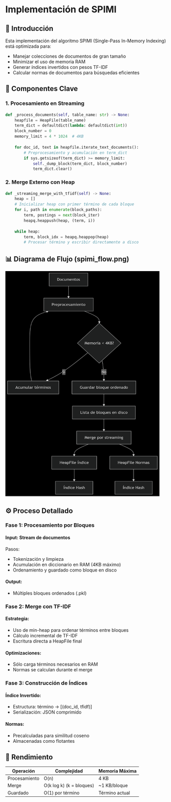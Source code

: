 # Implementación de SPIMI

## 📌 Introducción

Esta implementación del algoritmo SPIMI (Single-Pass In-Memory Indexing) está optimizada para:
- Manejar colecciones de documentos de gran tamaño
- Minimizar el uso de memoria RAM
- Generar índices invertidos con pesos TF-IDF
- Calcular normas de documentos para búsquedas eficientes

## 🔧 Componentes Clave

### 1. Procesamiento en Streaming
```python
def _process_documents(self, table_name: str) -> None:
    heapfile = HeapFile(table_name)
    term_dict = defaultdict(lambda: defaultdict(int))
    block_number = 0
    memory_limit = 4 * 1024  # 4KB

    for doc_id, text in heapfile.iterate_text_documents():
        # Preprocesamiento y acumulación en term_dict
        if sys.getsizeof(term_dict) >= memory_limit:
            self._dump_block(term_dict, block_number)
            term_dict.clear()
```

### 2. Merge Externo con Heap
```python
def _streaming_merge_with_tfidf(self) -> None:
    heap = []
    # Inicializar heap con primer término de cada bloque
    for i, path in enumerate(block_paths):
        term, postings = next(block_iter)
        heapq.heappush(heap, (term, i))
    
    while heap:
        term, block_idx = heapq.heappop(heap)
        # Procesar término y escribir directamente a disco
```

## 📊 Diagrama de Flujo (spimi_flow.png)
<img src="spimi_flow.png" alt="Diagrama de Flujo" width="480" height="700">


## ⚙️ Proceso Detallado

### Fase 1: Procesamiento por Bloques

#### Input: Stream de documentos

Pasos:
- Tokenización y limpieza
- Acumulación en diccionario en RAM (4KB máximo)
- Ordenamiento y guardado como bloque en disco

#### Output: 
- Múltiples bloques ordenados (.pkl)

### Fase 2: Merge con TF-IDF

#### Estrategia:
- Uso de min-heap para ordenar términos entre bloques
- Cálculo incremental de TF-IDF
- Escritura directa a HeapFile final

#### Optimizaciones:
- Sólo carga términos necesarios en RAM
- Normas se calculan durante el merge

### Fase 3: Construcción de Índices

#### Índice Invertido:
- Estructura: término → [(doc_id, tfidf)]
- Serialización: JSON comprimido

#### Normas:
- Precalculadas para similitud coseno
- Almacenadas como flotantes

## 🚀 Rendimiento

| Operación     | Complejidad                   | Memoria Máxima     |
|---------------|-------------------------------|---------------------|
| Procesamiento | O(n)                          | 4 KB                |
| Merge         | O(k log k) (k = bloques)      | ~1 KB/bloque        |
| Guardado      | O(1) por término              | Término actual      |
